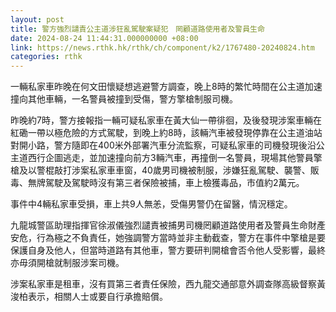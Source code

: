 ```yaml
---
layout: post
title: 警方強烈譴責公主道涉狂亂駕駛案疑犯　罔顧道路使用者及警員生命
date: 2024-08-24 11:44:31.000000000 +08:00
link: https://news.rthk.hk/rthk/ch/component/k2/1767480-20240824.htm
categories: rthk
---
```


一輛私家車昨晚在何文田懷疑想逃避警方調查，晚上8時的繁忙時間在公主道加速撞向其他車輛，一名警員被撞到受傷，警方擎槍制服司機。

昨晚約7時，警方接報指一輛可疑私家車在黃大仙一帶徘徊，及後發現涉案車輛在紅磡一帶以極危險的方式駕駛，到晚上約8時，該輛汽車被發現停靠在公主道油站對開小路，警方隨即在400米外部署汽車分流監察，可疑私家車的司機發現後沿公主道西行企圖逃走，並加速撞向前方3輛汽車，再撞倒一名警員，現場其他警員擎槍及以警棍敲打涉案私家車車窗，40歲男司機被制服，涉嫌狂亂駕駛、襲警、販毒、無牌駕駛及駕駛時沒有第三者保險被捕，車上檢獲毒品，市值約2萬元。

事件中4輛私家車受損，車上共9人無恙，受傷男警仍在留醫，情況穩定。

九龍城警區助理指揮官徐淑儀強烈譴責被捕男司機罔顧道路使用者及警員生命財產安危，行為極之不負責任，她強調警方當時並非主動截查，警方在事件中擎槍是要保護自身及他人，但當時道路有其他車，警方要研判開槍會否令他人受影響，最終亦毋須開槍就制服涉案司機。

涉案私家車是租車，沒有買第三者責任保險，西九龍交通部意外調查隊高級督察黃浚柏表示，相關人士或要自行承擔賠償。
